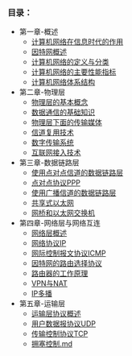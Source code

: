 ### 目录：
* 第一章-概述
  * [计算机网络在信息时代的作用](第一章/计算机网络在信息时代的作用.md)
  * [因特网概述](第一章/因特网概述.md)
  * [计算机网络的定义与分类](第一章/计算机网络的定义与分类.md)
  * [计算机网络的主要性能指标](第一章/计算机网络的主要性能指标.md)
  * [计算机网络体系结构](第一章/计算机网络体系结构.md)
* 第二章-物理层
  * [物理层的基本概念](第二章-物理层/物理层的基本概念.md)
  * [数据通信的基础知识](第二章-物理层/数据通信的基础知识.md)
  * [物理层下面的传输媒体](第二章-物理层/物理层下面的传输媒体.md)
  * [信道复用技术](第二章-物理层/信道复用技术.md)
  * [数字传输系统](第二章-物理层/数字传输系统.md)
  * [互联网接入技术](第二章-物理层/互联网接入技术.md)
* 第三章-数据链路层
  * [使用点对点信道的数据链路层](第三章-数据链路层/使用点对点信道的数据链路层.md)
  * [点对点协议PPP](第三章-数据链路层/点对点协议PPP.md)
  * [使用广播信道的数据链路层](第三章-数据链路层/使用广播信道的数据链路层.md)
  * [共享式以太网](第三章-数据链路层/共享式以太网.md)
  * [网桥和以太网交换机](第三章-数据链路层/网桥和以太网交换机.md)
* 第四章-网络层与网络互连
  * [网络层概述](第四章-网络层与网络互连/网络层概述.md)
  * [网络协议IP](第四章-网络层与网络互连/网络协议IP.md)
  * [网际控制报文协议ICMP](第四章-网络层与网络互连/网际控制报文协议ICMP.md)
  * [因特网的路由选择协议](第四章-网络层与网络互连/因特网的路由选择协议.md)
  * [路由器的工作原理](第四章-网络层与网络互连/路由器的工作原理.md)
  * [VPN与NAT](第四章-网络层与网络互连/VPN与NAT.md)
  * [IP多播](第四章-网络层与网络互连/IP多播.md)
* 第五章-运输层
  * [运输层协议概述](第五章-运输层/运输层协议概述.md)
  * [用户数据报协议UDP](第五章-运输层/用户数据报协议UDP.md)
  * [传输控制协议TCP](第五章-运输层/传输控制协议TCP.md)
  * [拥塞控制.md](第五章-运输层/拥塞控制.md)



 
  

